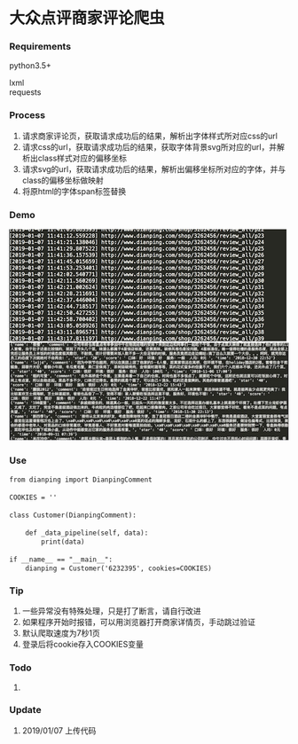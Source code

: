 # 大众点评商家评论爬虫
  
### Requirements
python3.5+  
  
lxml  
requests
  
### Process
1. 请求商家评论页，获取请求成功后的结果，解析出字体样式所对应css的url
2. 请求css的url，获取请求成功后的结果，获取字体背景svg所对应的url，并解析出class样式对应的偏移坐标
3. 请求svg的url，获取请求成功后的结果，解析出偏移坐标所对应的字体，并与class的偏移坐标做映射
4. 将原html的字体span标签替换
  
### Demo
![image](https://github.com/longxiaofei/markdown_img/blob/master/dianping/1.png?raw=true)  
![image](https://github.com/longxiaofei/markdown_img/blob/master/dianping/2.jpeg?raw=true)
  
### Use
```
from dianping import DianpingComment

COOKIES = ''

class Customer(DianpingComment):
    
    def _data_pipeline(self, data):
        print(data)

if __name__ == "__main__":
    dianping = Customer('6232395', cookies=COOKIES)
```
  
### Tip
1. 一些异常没有特殊处理，只是打了断言，请自行改进
2. 如果程序开始时报错，可以用浏览器打开商家详情页，手动跳过验证
3. 默认爬取速度为7秒1页
4. 登录后将cookie存入COOKIES变量
  
### Todo
1. 
  
### Update
1. 2019/01/07 上传代码
